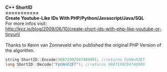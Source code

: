 **C++ ShortID**<br/>
**===========**<br/>
**Create Youtube-Like IDs With PHP/Python/Javascript/Java/SQL**<br/>
For more infos visit:<br/>
http://kvz.io/blog/2009/06/10/create-short-ids-with-php-like-youtube-or-tinyurl/<br/>
<br/>
Thanks to Kevin van Zonneveld who published the original PHP Version of the algorithm.

```cpp
string ShortID::Encode(9007199254740989); //returns FpGNnX2Ef
long ShortID::Decode("FpGNnX2Ef"); //returns 9007199254740989
```
